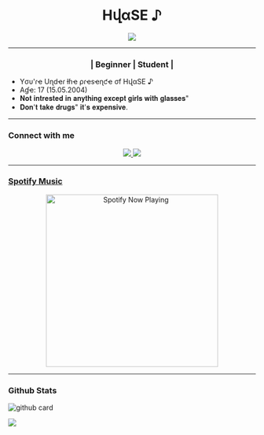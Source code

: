 <h1 align="center">HվαSE ♪</h1>
<p align="center">
<a href="https://youtube.com/channel/UCO8teSA3O_Nx6YgiMnxQeaw"><img align="center" height="auto" src="https://www.linkpicture.com/q/wp8771808.jpg"/></a>
  
  
------
  
  <h3 align="center">| Beginner | Student |</h3>

<p align="center">

- Yσυ'ɾҽ Uɳdҽɾ ƚɦҽ ρɾҽsҽɳƈҽ σf HվαSE ♪
- Aɠҽ: 17 (15.05.2004)
- 𝐍𝐨𝐭 𝐢𝐧𝐭𝐫𝐞𝐬𝐭𝐞𝐝 𝐢𝐧 𝐚𝐧𝐲𝐭𝐡𝐢𝐧𝐠 𝐞𝐱𝐜𝐞𝐩𝐭 𝐠𝐢𝐫𝐥𝐬 𝐰𝐢𝐭𝐡 𝐠𝐥𝐚𝐬𝐬𝐞𝐬"
- 𝐃𝐨𝐧'𝐭 𝐭𝐚𝐤𝐞 𝐝𝐫𝐮𝐠𝐬" 𝐢𝐭'𝐬 𝐞𝐱𝐩𝐞𝐧𝐬𝐢𝐯𝐞.


------

### Connect with me 
<p align="center">
  <a href="https://www.instagram.com/hyase._/"><img src="https://img.shields.io/badge/Instagram-E4405F?style=for-the-badge&logo=instagram&logoColor=white"/> 
  <a href="https://wa.me/916002313582"><img src="https://img.shields.io/badge/WhatsApp-25D366?style=for-the-badge&logo=whatsapp&logoColor=white" /><br>

  
------

### Spotify Music

<p align="center">
  <a href="https://open.spotify.com/track/4bNvS25ZVMCvLHEUV87mp4?si=yb1PaPVnRgiTYedy8r6i_g&utm_source=copy-link&context=spotify%3Aplaylist%3A37i9dQZF1EIVoBTSiHHsdx&dl_branch=1" target="_blank"><img src="https://now-playing-on-spotify.vercel.app/api/spotify" alt="Spotify Now Playing" width="350"/></a>
</p>

------
 
### Github Stats 

![github card](https://github-readme-stats.vercel.app/api?username=HyaSE&show_icons=true&theme=radical)

![](https://github-profile-summary-cards.vercel.app/api/cards/profile-details?username=HyaSE&theme=monokai)
